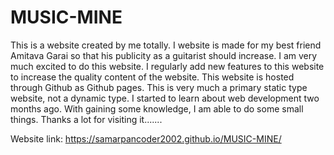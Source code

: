 # MUSIC-MINE

This is a website created by me totally. I website is made for my best friend Amitava Garai so that his publicity as a guitarist should increase. 
I am very much excited to do this website. I regularly add new features to this website to increase the quality content of the website. 
This website is hosted through Github as Github pages. This is very much a primary static type website, not a dynamic type. I started to learn about web development two months ago. With gaining some knowledge, I am able to do some small things. Thanks a lot for visiting it.......

Website link: https://samarpancoder2002.github.io/MUSIC-MINE/
